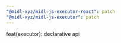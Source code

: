 ```yaml
---
"@midl-xyz/midl-js-executor-react": patch
"@midl-xyz/midl-js-executor": patch
---
```


feat(executor): declarative api
